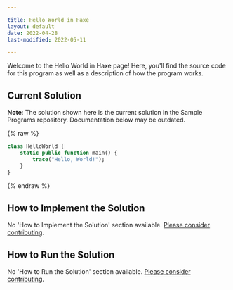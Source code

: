 ```yaml
---

title: Hello World in Haxe
layout: default
date: 2022-04-28
last-modified: 2022-05-11

---
```


Welcome to the Hello World in Haxe page! Here, you'll find the source code for this program as well as a description of how the program works.

## Current Solution

**Note**: The solution shown here is the current solution in the Sample Programs repository. Documentation below may be outdated.

{% raw %}

```haxe
class HelloWorld {
    static public function main() {
        trace("Hello, World!");
    }
}
```

{% endraw %}

## How to Implement the Solution

No 'How to Implement the Solution' section available. [Please consider contributing](https://github.com/TheRenegadeCoder/sample-programs-website).

## How to Run the Solution

No 'How to Run the Solution' section available. [Please consider contributing](https://github.com/TheRenegadeCoder/sample-programs-website).